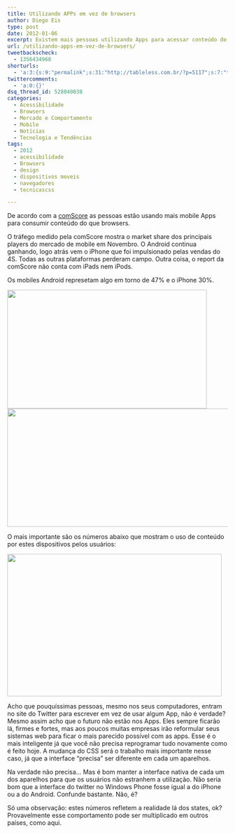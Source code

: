 ```yaml
---
title: Utilizando APPs em vez de browsers
author: Diego Eis
type: post
date: 2012-01-06
excerpt: Existem mais pessoas utilizando Apps para acessar conteúdo do que Browsers.
url: /utilizando-apps-em-vez-de-browsers/
tweetbackscheck:
  - 1356434968
shorturls:
  - 'a:3:{s:9:"permalink";s:31:"http://tableless.com.br/?p=5117";s:7:"tinyurl";s:26:"http://tinyurl.com/8x5xjox";s:4:"isgd";s:19:"http://is.gd/8OhNeJ";}'
twittercomments:
  - 'a:0:{}'
dsq_thread_id: 528840038
categories:
  - Acessibilidade
  - Browsers
  - Mercado e Comportamento
  - Mobile
  - Notícias
  - Tecnologia e Tendências
tags:
  - 2012
  - acessibilidade
  - Browsers
  - design
  - dispositivos moveis
  - navegadores
  - tecnicascss

---
```

De acordo com a [comScore][1] as pessoas estão usando mais mobile Apps para consumir conteúdo do que browsers.

O tráfego medido pela comScore mostra o market share dos principais players do mercado de mobile em Novembro. O Android continua ganhando, logo atrás vem o iPhone que foi impulsionado pelas vendas do 4S. Todas as outras plataformas perderam campo. Outra coisa, o report da comScore não conta com iPads nem iPods.

Os mobiles Android represetam algo em torno de 47% e o iPhone 30%.

<img src="http://tableless.com.br/uploads/2012/01/Screen-Shot-2012-01-05-at-10.24.17-AM.png" alt="" title="Screen Shot 2012-01-05 at 10.24.17 AM" width="456" height="271" class="alignnone size-full wp-image-5123" srcset="uploads/2012/01/Screen-Shot-2012-01-05-at-10.24.17-AM.png 456w, uploads/2012/01/Screen-Shot-2012-01-05-at-10.24.17-AM-300x178.png 300w" sizes="(max-width: 456px) 100vw, 456px" />

<img src="http://tableless.com.br/uploads/2012/01/Screen-shot-2011-12-29-at-2.03.27-PM.png" alt="" title="Screen-shot-2011-12-29-at-2.03.27-PM" width="514" height="270" class="size-full wp-image-5118" srcset="uploads/2012/01/Screen-shot-2011-12-29-at-2.03.27-PM.png 514w, uploads/2012/01/Screen-shot-2011-12-29-at-2.03.27-PM-300x157.png 300w" sizes="(max-width: 514px) 100vw, 514px" />

O mais importante são os números abaixo que mostram o uso de conteúdo por estes dispositivos pelos usuários:
  
<img src="http://tableless.com.br/uploads/2012/01/Screen-shot-2011-12-29-at-2.10.55-PM.png" alt="" title="Screen-shot-2011-12-29-at-2.10.55-PM" width="490" height="325" class="size-full wp-image-5119" srcset="uploads/2012/01/Screen-shot-2011-12-29-at-2.10.55-PM.png 490w, uploads/2012/01/Screen-shot-2011-12-29-at-2.10.55-PM-300x198.png 300w" sizes="(max-width: 490px) 100vw, 490px" />

Acho que pouquíssimas pessoas, mesmo nos seus computadores, entram no site do Twitter para escrever em vez de usar algum App, não é verdade? Mesmo assim acho que o futuro não estão nos Apps. Eles sempre ficarão lá, firmes e fortes, mas aos poucos muitas empresas irão reformular seus sistemas web para ficar o mais parecido possível com as apps. Esse é o mais inteligente já que você não precisa reprogramar tudo novamente como é feito hoje. A mudança do CSS será o trabalho mais importante nesse caso, já que a interface &#8220;precisa&#8221; ser diferente em cada um aparelhos.
  
Na verdade não precisa&#8230; Mas é bom manter a interface nativa de cada um dos aparelhos para que os usuários não estranhem a utilização. Não seria bom que a interface do twitter no Windows Phone fosse igual a do iPhone ou a do Android. Confunde bastante. Não, é?

Só uma observação: estes números refletem a realidade lá dos states, ok? Provavelmente esse comportamento pode ser multiplicado em outros países, como aqui.

 [1]: http://www.comscore.com/Press_Events/Press_Releases/2011/12/comScore_Reports_November_2011_U.S._Mobile_Subscriber_Market_Share?utm_source=TablelessComBr&utm_medium=link&utm_campaign=Post